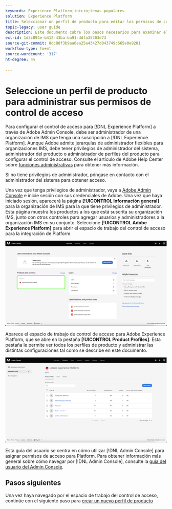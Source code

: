 ```yaml
---
keywords: Experience Platform;inicio;temas populares
solution: Experience Platform
title: Seleccionar un perfil de producto para editar los permisos de control de acceso
topic-legacy: user guide
description: Este documento cubre los pasos necesarios para examinar el espacio de trabajo del control de acceso. Para configurar el control de acceso para el Experience Platform a través de Adobe Admin Console, debe ser administrador de una organización de IMS que tenga una suscripción a Experience Platform.
exl-id: 1d3c894e-b412-43ba-ba91-ddfa35303d73
source-git-commit: 8dc88f3b9aa6ea25a43427d043749c665e0e9281
workflow-type: tm+mt
source-wordcount: '317'
ht-degree: 4%

---
```


# Seleccione un perfil de producto para administrar sus permisos de control de acceso

Para configurar el control de acceso para [!DNL Experience Platform] a través de Adobe Admin Console, debe ser administrador de una organización de IMS que tenga una suscripción a [!DNL Experience Platform]. Aunque Adobe admite jerarquías de administrador flexibles para organizaciones IMS, debe tener privilegios de administrador del sistema, administrador del producto o administrador de perfiles del producto para configurar el control de acceso. Consulte el artículo de Adobe Help Center sobre [funciones administrativas](https://helpx.adobe.com/enterprise/using/admin-roles.html) para obtener más información.

Si no tiene privilegios de administrador, póngase en contacto con el administrador del sistema para obtener acceso.

Una vez que tenga privilegios de administrador, vaya a [Adobe Admin Console](https://adminconsole.adobe.com) e inicie sesión con sus credenciales de Adobe. Una vez que haya iniciado sesión, aparecerá la página **[!UICONTROL Información general]** para la organización de IMS para la que tiene privilegios de administrador. Esta página muestra los productos a los que está suscrita su organización IMS, junto con otros controles para agregar usuarios y administradores a la organización IMS en su conjunto. Seleccione **[!UICONTROL Adobe Experience Platform]** para abrir el espacio de trabajo del control de acceso para la integración de Platform.

![select-product](../images/select-product.png)

Aparece el espacio de trabajo de control de acceso para Adobe Experience Platform, que se abre en la pestaña **[!UICONTROL Product Profiles]**. Esta pestaña le permite ver todos los perfiles de producto y administrar las distintas configuraciones tal como se describe en este documento.

![select-product-profile](../images/select-product-profile.png)

Esta guía del usuario se centra en cómo utilizar [!DNL Admin Console] para asignar permisos de acceso para Platform. Para obtener información más general sobre cómo navegar por [!DNL Admin Console], consulte la [guía del usuario del Admin Console](https://helpx.adobe.com/es/enterprise/using/admin-console.html).

## Pasos siguientes

Una vez haya navegado por el espacio de trabajo del control de acceso, continúe con el siguiente paso para [crear un nuevo perfil de producto](create-profile.md)
